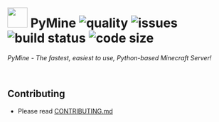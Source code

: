 # <img src="https://cdn.discordapp.com/emojis/783838348695437353.gif?v=1" height=45> PyMine ![quality](https://www.codefactor.io/repository/github/py-mine/pymine/badge) ![issues](https://img.shields.io/github/issues/py-mine/PyMine) ![build status](https://img.shields.io/github/workflow/status/py-mine/PyMine/Python%20application?event=push) ![code size](https://img.shields.io/github/languages/code-size/py-mine/PyMine)
*PyMine - The fastest, easiest to use, Python-based Minecraft Server!* 

<br>

## Contributing
* Please read [CONTRIBUTING.md](https://github.com/py-mine/PyMine/blob/main/CONTRIBUTING.md)
 
